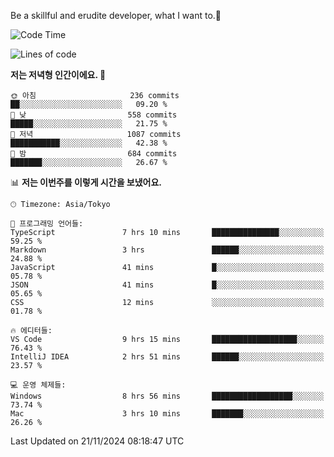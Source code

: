 Be a skillful and erudite developer, what I want to.👶

<!--START_SECTION:waka-->
![Code Time](http://img.shields.io/badge/Code%20Time-1%2C407%20hrs%2058%20mins-blue)

![Lines of code](https://img.shields.io/badge/%EC%A0%80%EB%8A%94%20%EC%97%AC%ED%83%9C%EA%B9%8C%EC%A7%80%20-903.1%20thousand%20%EC%A4%84%EC%9D%98%20%EC%BD%94%EB%93%9C%EB%A5%BC%20%EC%9E%91%EC%84%B1%ED%96%88%EC%96%B4%EC%9A%94.-blue)

**저는 저녁형 인간이에요. 🦉** 

```text
🌞 아침                     236 commits         ██░░░░░░░░░░░░░░░░░░░░░░░   09.20 % 
🌆 낮　                     558 commits         █████░░░░░░░░░░░░░░░░░░░░   21.75 % 
🌃 저녁                     1087 commits        ███████████░░░░░░░░░░░░░░   42.38 % 
🌙 밤　                     684 commits         ███████░░░░░░░░░░░░░░░░░░   26.67 % 
```


📊 **저는 이번주를 이렇게 시간을 보냈어요.** 

```text
🕑︎ Timezone: Asia/Tokyo

💬 프로그래밍 언어들: 
TypeScript               7 hrs 10 mins       ███████████████░░░░░░░░░░   59.25 % 
Markdown                 3 hrs               ██████░░░░░░░░░░░░░░░░░░░   24.88 % 
JavaScript               41 mins             █░░░░░░░░░░░░░░░░░░░░░░░░   05.78 % 
JSON                     41 mins             █░░░░░░░░░░░░░░░░░░░░░░░░   05.65 % 
CSS                      12 mins             ░░░░░░░░░░░░░░░░░░░░░░░░░   01.78 % 

🔥 에디터들: 
VS Code                  9 hrs 15 mins       ███████████████████░░░░░░   76.43 % 
IntelliJ IDEA            2 hrs 51 mins       ██████░░░░░░░░░░░░░░░░░░░   23.57 % 

💻 운영 체제들: 
Windows                  8 hrs 56 mins       ██████████████████░░░░░░░   73.74 % 
Mac                      3 hrs 10 mins       ███████░░░░░░░░░░░░░░░░░░   26.26 % 
```


 Last Updated on 21/11/2024 08:18:47 UTC
<!--END_SECTION:waka-->
